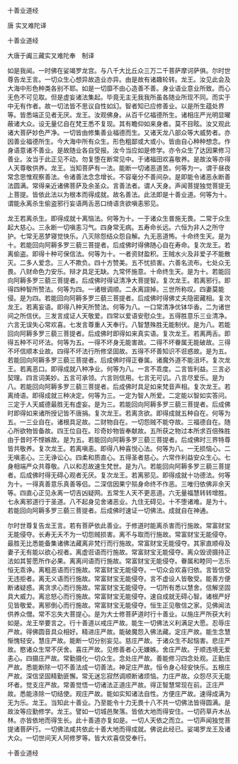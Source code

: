   十善业道经  

唐 实叉难陀译  

十善业道经  

大唐于阗三藏实叉难陀奉　制译  

如是我闻。一时佛在娑竭罗龙宫。与八千大比丘众三万二千菩萨摩诃萨俱。尔时世尊告龙王言。一切众生心想异故造业亦异。由是故有诸趣轮转。龙王。汝见此会及大海中形色种类各别不耶。如是一切靡不由心造善不善。身业语业意业所致。而心无色不可见取。但是虚妄诸法集起。毕竟无主无我我所虽各随业所现不同。而实于中无有作者。故一切法皆不思议自性如幻。智者知已应修善业。以是所生蕴处界等。皆悉端正见者无厌。龙王。汝观佛身。从百千亿福德所生。诸相庄严光明显曜蔽诸大众。设无量亿自在梵王悉不复现。其有瞻仰如来身者。莫不目眩。汝又观此诸大菩萨妙色严净。一切皆由修集善业福德而生。又诸天龙八部众等大威势者。亦因善业福德所生。今大海中所有众生。形色粗鄙或大或小。皆由自心种种想念。作身语意诸不善业。是故随业各自受报。汝今当应如是修学。亦令众生了达因果修习善业。汝当于此正见不动。勿复堕在断常见中。于诸福田欢喜敬养。是故汝等亦得人天尊敬供养。龙王。当知菩萨有一法。能断一切诸恶道苦。何等为一。谓于昼夜常念思惟观察善法。令诸善法念念增长。不容毫分不善间杂。是即能令诸恶永断善法圆满。常得亲近诸佛菩萨及余圣众。言善法者。谓人天身。声闻菩提独觉菩提无上菩提。皆依此法以为根本而得成就。故名善法。此法即是十善业道。何等为十。谓能永离杀生偷盗邪行妄语两舌恶口绮语贪欲嗔恚邪见。  

龙王若离杀生。即得成就十离恼法。何等为十。一于诸众生普施无畏。二常于众生起大慈心。三永断一切嗔恚习气。四身常无病。五寿命长远。六恒为非人之所守护。七常无恶梦寝觉快乐。八灭除怨结众怨自解。九无恶道怖。十命终生天。是为十。若能回向阿耨多罗三藐三菩提者。后成佛时得佛随心自在寿命。复次龙王。若离偷盗。即得十种可保信法。何等为十。一者资财盈积。王贼水火及非爱子不能散灭。二多人爱念。三人不欺负。四十方赞美。五不忧损害。六善名流布。七处众无畏。八财命色力安乐。辩才具足无缺。九常怀施意。十命终生天。是为十。若能回向阿耨多罗三藐三菩提者。后成佛时得证清净大菩提智。复次龙王。若离邪行。即得四种智所赞法。何等为四。一诸根调顺。二永离諠掉。三世所称叹。四妻莫能侵。是为四。若能回向阿耨多罗三藐三菩提者。后成佛时得佛丈夫隐密藏相。复次龙王。若离妄语。即得八种天所赞法。何等为八。一口常清净优钵华香。二为诸世间之所信伏。三发言成证人天敬爱。四常以爱语安慰众生。五得胜意乐三业清净。六言无误失心常欢喜。七发言尊重人天奉行。八智慧殊胜无能制伏。是为八。若能回向阿耨多罗三藐三菩提者。后成佛时即得如来真实语。复次龙王。若离两舌。即得五种不可坏法。何等为五。一得不坏身无能害故。二得不坏眷属无能破故。三得不坏信顺本业故。四得不坏法行所修坚固故。五得不坏善知识不诳惑故。是为五。若能回向阿耨多罗三藐三菩提者。后成佛时得正眷属。诸魔外道不能沮坏。复次龙王。若离恶口。即得成就八种净业。何等为八。一言不乖度。二言皆利益。三言必契理。四言词美妙。五言可承领。六言则信用。七言无可讥。八言尽爱乐。是为八。若能回向阿耨多罗三藐三菩提者。后成佛时具足如来梵音声相。复次龙王。若离绮语。即得成就三种决定。何等为三。一定为智人所爱。二定能以智如实答问。三定于人天威德最胜无有虚妄。是为三。若能回向阿耨多罗三藐三菩提者。后成佛时即得如来诸所授记皆不唐捐。复次龙王。若离贪欲。即得成就五种自在。何等为五。一三业自在。诸根具足故。二财物自在。一切怨贼不能夺故。三福德自在。随心所欲物皆备故。四王位自在。珍奇妙物皆奉献故。五所获之物过本所求百倍殊胜由于昔时不悭嫉故。是为五。若能回向阿耨多罗三藐三菩提者。后成佛时三界特尊皆共敬养。复次龙王。若离嗔恚。即得八种喜悦心法。何等为八。一无损恼心。二无嗔恚心。三无诤讼心。四柔和质直心。五得圣者慈心。六常作利益安众生心。七身相端严众共尊敬。八以和忍故速生梵世。是为八。若能回向阿耨多罗三藐三菩提者。后成佛时得无碍心观者无厌。复次龙王。若离邪见。即得成就十功德法。何等为十。一得真善意乐真善等侣。二深信因果宁殒身命终不作恶。三唯归依佛非余天等。四直心正见永离一切吉凶疑网。五常生人天不更恶道。六无量福慧转转增胜。七永离邪道行于圣道。八不起身见舍诸恶业。九住无碍见。十不堕诸难。是为十。若能回向阿耨多罗三藐三菩提者。后成佛时速证一切佛法。成就自在神通。  

尔时世尊复告龙王言。若有菩萨依此善业。于修道时能离杀害而行施故。常富财宝无能侵夺。长寿无夭不为一切怨贼损害。离不与取而行施故。常富财宝无能侵夺。最胜无比悉能备集诸佛法藏离非梵行而行施故。常富财宝无能侵夺。其家直顺母及妻子无有能以欲心视者。离虚诳语而行施故。常富财宝无能侵夺。离众毁谤摄持正法如其誓愿所作必果。离离间语而行施故。常富财宝无能侵夺。眷属和睦同一志乐恒无乖诤。离粗恶语而行施故。常富财宝无能侵夺。一切众会欢喜归依。言皆信受无违拒者。离无义语而行施故。常富财宝无能侵夺。言不虚设人皆敬受。能善方便断诸疑惑。离贪求心而行施故。常富财宝无能侵夺。一切所有悉以慧舍。信解坚固具大威力。离忿怒心而行施故。常富财宝无能侵夺。速自成就无碍心智。诸根严好见皆敬爱。离邪倒心而行施故。常富财宝无能侵夺。恒生正见敬信之家。见佛闻法供养众僧。常不忘失大菩提心。是为大士修菩萨道时行十善业。以施庄严所获大利如是。龙王举要言之。行十善道以戒庄严故。能生一切佛法义利满足大愿。忍辱庄严故。得佛圆音具众相好。精进庄严故。能破魔怨入佛法藏。定庄严故。能生念慧惭愧轻安。慧庄严故。能断一切分别妄见。慈庄严故。于诸众生不起恼害。悲庄严故。愍诸众生常不厌舍。喜庄严故。见修善者心无嫌嫉。舍庄严故。于顺违境无爱恚心。四摄庄严故。常勤摄化一切众生。念处庄严故。善能修习四念处观。正勤庄严故。悉能断除一切不善法成一切善法。神足庄严故。恒令身心轻安快乐。五根庄严故。深信坚固精勤匪懈。常无迷忘寂然调顺断诸烦恼。力庄严故。众怨尽灭无能坏者。觉支庄严故。常善觉悟一切诸法正道庄严故。得正智慧常现在前。正庄严故。悉能涤除一切结使。观庄严故。能如实知诸法自性。方便庄严故。速得成满为无为乐。龙王。当知此十善业。乃至能令十力无畏十八不共一切佛法皆得圆满。是故汝等应勤修学。龙王。譬如一切城邑聚落。皆依大地而得安住。一切药草卉木丛林。亦皆依地而得生长。此十善道亦复如是。一切人天依之而立。一切声闻独觉菩提诸菩萨行。一切佛法咸共依此十善大地而得成就。佛说此经已。娑竭罗龙王及诸大众。一切世间天人阿修罗等。皆大欢喜信受奉行。  

十善业道经  
